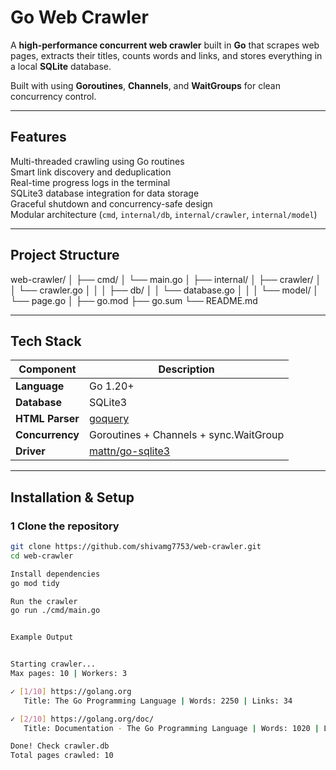 # Go Web Crawler

A **high-performance concurrent web crawler** built in **Go** that scrapes web pages, extracts their titles, counts words and links, and stores everything in a local **SQLite** database.  

Built with  using **Goroutines**, **Channels**, and **WaitGroups** for clean concurrency control.

---

##  Features

Multi-threaded crawling using Go routines  
Smart link discovery and deduplication  
Real-time progress logs in the terminal  
SQLite3 database integration for data storage  
Graceful shutdown and concurrency-safe design  
Modular architecture (`cmd`, `internal/db`, `internal/crawler`, `internal/model`)

---

##  Project Structure

web-crawler/
│
├── cmd/
│   └── main.go
│
├── internal/
│   ├── crawler/
│   │   └── crawler.go
│   │
│   ├── db/
│   │   └── database.go
│   │
│   └── model/
│       └── page.go
│
├── go.mod
├── go.sum
└── README.md





---

##  Tech Stack

| Component | Description |
|------------|-------------|
| **Language** | Go 1.20+ |
| **Database** | SQLite3 |
| **HTML Parser** | [goquery](https://github.com/PuerkitoBio/goquery) |
| **Concurrency** | Goroutines + Channels + sync.WaitGroup |
| **Driver** | [mattn/go-sqlite3](https://github.com/mattn/go-sqlite3) |

---

##  Installation & Setup

### 1️ Clone the repository

```bash
git clone https://github.com/shivamg7753/web-crawler.git
cd web-crawler

Install dependencies
go mod tidy

Run the crawler
go run ./cmd/main.go


Example Output


Starting crawler...
Max pages: 10 | Workers: 3

✓ [1/10] https://golang.org
   Title: The Go Programming Language | Words: 2250 | Links: 34

✓ [2/10] https://golang.org/doc/
   Title: Documentation - The Go Programming Language | Words: 1020 | Links: 12

Done! Check crawler.db
Total pages crawled: 10
